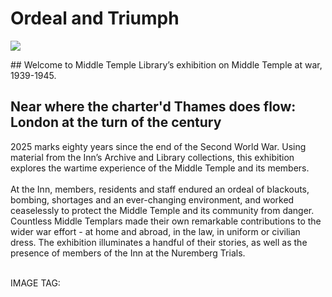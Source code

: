 # Ordeal and Triumph
<a href="https://juncture-digital.org"><img src="https://juncture-digital.org/images/ve-button.png"></a>

<param ve-config 
       title="Ordeal and Triumph"
       author="Middle Temple Library"
       banner="https://github.com/user-attachments/assets/9de956be-64d0-472f-8dc2-47b284dfc511.JPG"
       layout="vertical">
##
Welcome to Middle Temple Library’s exhibition on Middle Temple at war, 1939-1945.

## Near where the charter'd Thames does flow: London at the turn of the century
2025 marks eighty years since the end of the Second World War. Using material from the Inn’s Archive and Library collections, this exhibition explores the wartime experience of the Middle Temple and its members. 
<br><br>
At the Inn, members, residents and staff endured an ordeal of blackouts, bombing, shortages and an ever-changing environment, and worked ceaselessly to protect the Middle Temple and its community from danger. Countless Middle Templars made their own remarkable contributions to the wider war effort - at home and abroad, in the law, in uniform or civilian dress. The exhibition illuminates a handful of their stories, as well as the presence of members of the Inn at the Nuremberg Trials. 
<br><br>

IMAGE TAG:
<param ve-image 
       label="Colquhoun, Patrick. 1800. A Treatise on the Commerce and Police of the River Thames ”
       description="Photograph" 
       license="CC BY-SA 4.0"
       url="https://www.middletemple.org.uk/sites/default/files/Uploads/IMG_0051.JPG">
